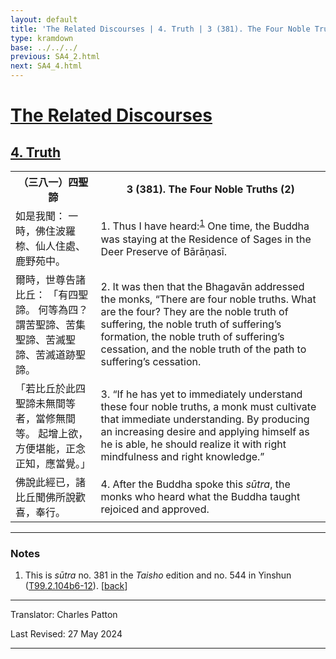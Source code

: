 ```yaml
---
layout: default
title: 'The Related Discourses | 4. Truth | 3 (381). The Four Noble Truths (2)'
type: kramdown
base: ../../../
previous: SA4_2.html
next: SA4_4.html
---
```


<h1><a href='../index.html'>The Related Discourses</a></h1>
<h2><a href='index.html'>4. Truth</a></h2>

<table class="trans">
  <th class='ch'>（三八一）四聖諦</th>
  <th class='en'>3 (381). The Four Noble Truths (2)</th>
  <tr>
    <td title='t125.2.104b6'>如是我聞： 一時，佛住波羅㮈、仙人住處、鹿野苑中。</td>
    <td id='p1'>1. Thus I have heard:<sup id="ref1"><a href="#n1">1</a></sup> One time, the Buddha was staying at the Residence of Sages in the Deer Preserve of Bārāṇasī.</td>
  </tr>
  <tr>
    <td title='t125.2.104b7'>爾時，世尊告諸比丘： 「有四聖諦。 何等為四？ 謂苦聖諦、苦集聖諦、苦滅聖諦、苦滅道跡聖諦。</td>
    <td id='p2'>2. It was then that the Bhagavān addressed the monks, “There are four noble truths. What are the four? They are the noble truth of suffering, the noble truth of suffering’s formation, the noble truth of suffering’s cessation, and the noble truth of the path to suffering’s cessation.</td>
  </tr>
  <tr>
    <td title='t125.2.104b9'>「若比丘於此四聖諦未無間等者，當修無間等。 起增上欲，方便堪能，正念正知，應當覺。」</td>
    <td id='p3'>3. “If he has yet to immediately understand these four noble truths, a monk must cultivate that immediate understanding. By producing an increasing desire and applying himself as he is able, he should realize it with right mindfulness and right knowledge.”</td>
  </tr>
  <tr>
    <td title='t125.2.104b11'>佛說此經已，諸比丘聞佛所說歡喜，奉行。</td>
    <td id='p4'>4. After the Buddha spoke this <em>sūtra</em>, the monks who heard what the Buddha taught rejoiced and approved.</td>
  </tr>
</table>

<hr/>

<h3 id="notes">Notes</h3>

<ol>
<li id="n1">This is <em>sūtra</em> no. 381 in the <cite>Taisho</cite> edition and no. 544 in Yinshun (<a href="https://cbetaonline.dila.edu.tw/zh/T02n0099_p0104b06" target="_blank">T99.2.104b6-12</a>). [<a href="#ref1">back</a>]</li>
</ol>
<hr/>

<p class="translator">Translator: Charles Patton</p>
<p class='revised'>Last Revised: 27 May 2024</p>

<hr/>